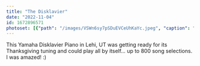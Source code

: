 ```yaml
---
title: "The Disklavier"
date: "2022-11-04"
id: 1672896571
photoset: [{"path": "/images/VSWn6sy7pSDuEVCeUhKaYc.jpeg", "caption": "Yamaha Disklavier", "thumbnail": "True"}]
---
```

This Yamaha Disklavier Piano in Lehi, UT was getting ready for its Thanksgiving tuning and could play all by itself… up to 800 song selections. I was amazed! :) 